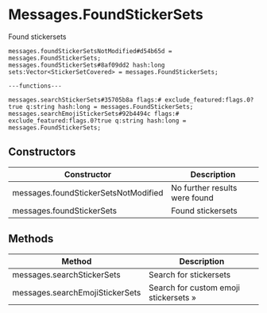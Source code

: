 # Messages.FoundStickerSets
Found stickersets

```
messages.foundStickerSetsNotModified#d54b65d = messages.FoundStickerSets;
messages.foundStickerSets#8af09dd2 hash:long sets:Vector<StickerSetCovered> = messages.FoundStickerSets;

---functions---

messages.searchStickerSets#35705b8a flags:# exclude_featured:flags.0?true q:string hash:long = messages.FoundStickerSets;
messages.searchEmojiStickerSets#92b4494c flags:# exclude_featured:flags.0?true q:string hash:long = messages.FoundStickerSets;
```

## Constructors
| Constructor | Description |
| ---- | ----------- |
| messages.foundStickerSetsNotModified | No further results were found |
| messages.foundStickerSets | Found stickersets |


## Methods
| Method | Description |
| ---- | ----------- |
| messages.searchStickerSets | Search for stickersets |
| messages.searchEmojiStickerSets | Search for custom emoji stickersets » |


